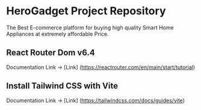 # HeroGadget Project Repository

 The Best E-commerce platform for buying high quality Smart Home Appliances at extremely affordable Price.


 ## React Router Dom v6.4
 Documentation Link -> [Link]
 (https://reactrouter.com/en/main/start/tutorial)

 ## Install Tailwind CSS with Vite

 Documentation Link -> [Link]
 (https://tailwindcss.com/docs/guides/vite)